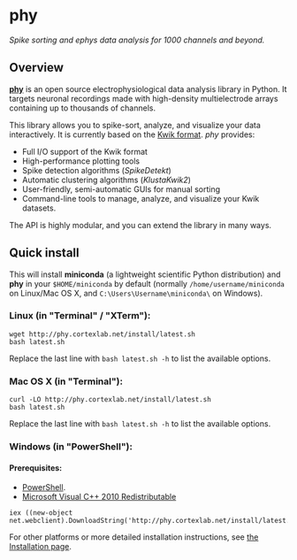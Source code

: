 # phy

_Spike sorting and ephys data analysis for 1000 channels and beyond._


## Overview

[**phy**](https://github.com/kwikteam/phy) is an open source electrophysiological data analysis library in Python. It targets neuronal recordings made with high-density multielectrode arrays containing up to thousands of channels.

This library allows you to spike-sort, analyze, and visualize your data interactively. It is currently based on the [Kwik format](kwik-format.md). *phy* provides:

* Full I/O support of the Kwik format
* High-performance plotting tools
* Spike detection algorithms (*SpikeDetekt*)
* Automatic clustering algorithms (*KlustaKwik2*)
* User-friendly, semi-automatic GUIs for manual sorting
* Command-line tools to manage, analyze, and visualize your Kwik datasets.

The API is highly modular, and you can extend the library in many ways.


## Quick install

This will install **miniconda** (a lightweight scientific Python distribution) and **phy** in your `$HOME/miniconda` by default (normally `/home/username/miniconda` on Linux/Mac OS X, and `C:\Users\Username\miniconda\` on Windows).

### Linux (in "Terminal" / "XTerm"):
```
wget http://phy.cortexlab.net/install/latest.sh
bash latest.sh
```
Replace the last line with `bash latest.sh -h` to list the available options.

### Mac OS X (in "Terminal"):
```
curl -LO http://phy.cortexlab.net/install/latest.sh
bash latest.sh
```
Replace the last line with `bash latest.sh -h` to list the available options.

### Windows (in "PowerShell"):

#### Prerequisites:
- [PowerShell](http://social.technet.microsoft.com/wiki/contents/articles/21016.how-to-install-windows-powershell-4-0.aspx).
- [Microsoft Visual C++ 2010 Redistributable](https://www.microsoft.com/en-gb/download/details.aspx?id=14632)

```
iex ((new-object net.webclient).DownloadString('http://phy.cortexlab.net/install/latest.ps1'))
```

For other platforms or more detailed installation instructions, see [the Installation page](install.md).
